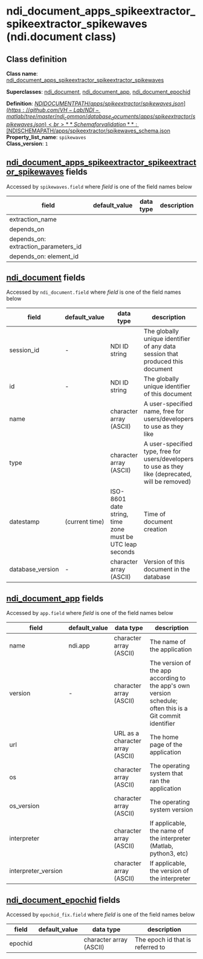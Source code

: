 # ndi_document_apps_spikeextractor_spikeextractor_spikewaves (ndi.document class)

## Class definition

**Class name**: [ndi_document_apps_spikeextractor_spikeextractor_spikewaves](ndi_document_apps_spikeextractor_spikeextractor_spikewaves.md)

**Superclasses**: [ndi_document](../../ndi_document.md), [ndi_document_app](../../ndi_document_app.md), [ndi_document_epochid](../../ndi_document_epochid.md)

**Definition**: [$NDIDOCUMENTPATH/apps/spikeextractor/spikewaves.json](https://github.com/VH-Lab/NDI-matlab/tree/master/ndi_common/database_documents/apps/spikeextractor/spikewaves.json)<br>
**Schema for validation**: [$NDISCHEMAPATH/apps/spikeextractor/spikewaves_schema.json](https://github.com/VH-Lab/NDI-matlab/tree/master/ndi_common/schema_documents/apps/spikeextractor/spikewaves_schema.json)<br>
**Property_list_name**: `spikewaves`<br>
**Class_version**: `1`<br>


## [ndi_document_apps_spikeextractor_spikeextractor_spikewaves](ndi_document_apps_spikeextractor_spikeextractor_spikewaves.md) fields

Accessed by `spikewaves.field` where *field* is one of the field names below

| field | default_value | data type | description |
| --- | --- | --- | --- |
| extraction_name |  |  |  |
| depends_on |  |  |  |
| depends_on: extraction_parameters_id |  |  |  |
| depends_on: element_id |  |  |  |


## [ndi_document](../../ndi_document.md) fields

Accessed by `ndi_document.field` where *field* is one of the field names below

| field | default_value | data type | description |
| --- | --- | --- | --- |
| session_id | - | NDI ID string | The globally unique identifier of any data session that produced this document |
| id | - | NDI ID string | The globally unique identifier of this document |
| name |  | character array (ASCII) | A user-specified name, free for users/developers to use as they like |
| type |  | character array (ASCII) | A user-specified type, free for users/developers to use as they like (deprecated, will be removed) |
| datestamp | (current time) | ISO-8601 date string, time zone must be UTC leap seconds | Time of document creation |
| database_version | - | character array (ASCII) | Version of this document in the database |


## [ndi_document_app](../../ndi_document_app.md) fields

Accessed by `app.field` where *field* is one of the field names below

| field | default_value | data type | description |
| --- | --- | --- | --- |
| name | ndi.app | character array (ASCII) | The name of the application |
| version | - | character array (ASCII) | The version of the app according to the app's own version schedule; often this is a Git commit identifier |
| url |  | URL as a character array (ASCII) | The home page of the application |
| os |  | character array (ASCII) | The operating system that ran the application |
| os_version |  | character array (ASCII) | The operating system version |
| interpreter |  | character array (ASCII) | If applicable, the name of the interpreter (Matlab, python3, etc) |
| interpreter_version |  | character array (ASCII) | If applicable, the version of the interpreter |


## [ndi_document_epochid](../../ndi_document_epochid.md) fields

Accessed by `epochid_fix.field` where *field* is one of the field names below

| field | default_value | data type | description |
| --- | --- | --- | --- |
| epochid |  | character array (ASCII) | The epoch id that is referred to |


